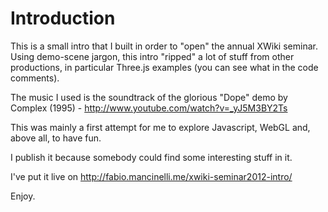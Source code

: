 Introduction
============

This is a small intro that I built in order to "open" the annual XWiki seminar.
Using demo-scene jargon, this intro "ripped" a lot of stuff from other productions, in particular Three.js examples (you can see what in the code comments).

The music I used is the soundtrack of the glorious "Dope" demo by Complex (1995) - http://www.youtube.com/watch?v=_yJ5M3BY2Ts

This was mainly a first attempt for me to explore Javascript, WebGL and, above all, to have fun.

I publish it because somebody could find some interesting stuff in it.

I've put it live on http://fabio.mancinelli.me/xwiki-seminar2012-intro/

Enjoy.
